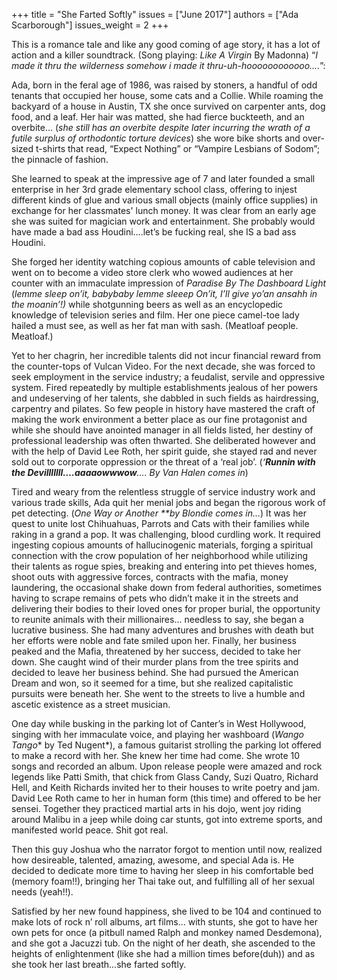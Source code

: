 +++
title = "She Farted Softly"
issues = ["June 2017"]
authors = ["Ada Scarborough"]
issues_weight = 2
+++

This is a romance tale and like any good coming of age story, it has a lot of action and a killer soundtrack. (Song playing: *Like A Virgin* By Madonna) “*I made it thru the wilderness somehow i made it thru-uh-hoooooooooooo….*”:

Ada, born in the feral age of 1986, was raised by stoners, a handful of odd tenants that occupied her house, some cats and a Collie. While roaming the backyard of a house in Austin, TX she once survived on carpenter ants, dog food, and a leaf. Her hair was matted, she had fierce buckteeth, and an overbite… (*she still has an overbite despite later incurring the wrath of a futile surplus of orthodontic torture devices*) she wore bike shorts and over-sized t-shirts that read, “Expect Nothing” or “Vampire Lesbians of Sodom”; the pinnacle of fashion.

She learned to speak at the impressive age of 7 and later founded a small enterprise in her 3rd grade elementary school class, offering to injest different kinds of glue and various small objects (mainly office supplies) in exchange for her classmates' lunch money. It was clear from an early age she was suited for magician work and entertainment. She probably would have made a bad ass Houdini….let’s be fucking real, she IS a bad ass Houdini.

She forged her identity watching copious amounts of cable television and went on to become a video store clerk who wowed audiences at her counter with an immaculate impression of *Paradise By The Dashboard Light* (*lemme sleep on’it, babybaby lemme sleeep On’it, I’ll give yo’an ansahh in the moanin’!)* while shotgunning beers as well as an encyclopedic knowledge of television series and film. Her one piece camel-toe lady hailed a must see, as well as her fat man with sash. (Meatloaf people. Meatloaf.)

Yet to her chagrin, her incredible talents did not incur financial reward from the counter-tops of Vulcan Video. For the next decade, she was forced to seek employment in the service industry; a feudalist, servile and oppressive system. Fired repeatedly by multiple establishments jealous of her powers and undeserving of her talents, she dabbled in such fields as hairdressing, carpentry and pilates. So few people in history have mastered the craft of making the work environment a better place as our fine protagonist and while she should have anointed manager in all fields listed, her destiny of professional leadership was often thwarted. She deliberated however and with the help of David Lee Roth, her spirit guide, she stayed rad and never sold out to corporate oppression or the threat of a ‘real job’. (*‘**Runnin with the Devilllllll….aaaaowwwow**…. By Van Halen comes in*)

Tired and weary from the relentless struggle of service industry work and various trade skills, Ada quit her menial jobs and began the rigorous work of pet detecting. (*One Way or Another **by Blondie comes in…*) It was her quest to unite lost Chihuahuas, Parrots and Cats with their families while raking in a grand a pop. It was challenging, blood curdling work. It required ingesting copious amounts of hallucinogenic materials, forging a spiritual connection with the crow population of her neighborhood while utilizing their talents as rogue spies, breaking and entering into pet thieves homes, shoot outs with aggressive forces, contracts with the mafia, money laundering, the occasional shake down from federal authorities, sometimes having to scrape remains of pets who didn’t make it in the streets and delivering their bodies to their loved ones for proper burial, the opportunity to reunite animals with their millionaires... needless to say, she began a lucrative business. She had many adventures and brushes with death but her efforts were noble and fate smiled upon her. Finally, her business peaked and the Mafia, threatened by her success, decided to take her down. She caught wind of their murder plans from the tree spirits and decided to leave her business behind. She had pursued the American Dream and won, so it seemed for a time, but she realized capitalistic pursuits were beneath her. She went to the streets to live a humble and ascetic existence as a street musician.

One day while busking in the parking lot of Canter’s in West Hollywood, singing with her immaculate voice, and playing her washboard (*Wango Tango** by Ted Nugent*), a famous guitarist strolling the parking lot offered to make a record with her. She knew her time had come. She wrote 10 songs and recorded an album. Upon release people were amazed and rock legends like Patti Smith, that chick from Glass Candy, Suzi Quatro, Richard Hell, and Keith Richards invited her to their houses to write poetry and jam. David Lee Roth came to her in human form (this time) and offered to be her sensei. Together they practiced martial arts in his dojo, went joy riding around Malibu in a jeep while doing car stunts, got into extreme sports, and manifested world peace. Shit got real.

Then this guy Joshua who the narrator forgot to mention until now, realized how desireable, talented, amazing, awesome, and special Ada is. He decided to dedicate more time to having her sleep in his comfortable bed (memory foam!!), bringing her Thai take out, and fulfilling all of her sexual needs (yeah!!).

Satisfied by her new found happiness, she lived to be 104 and continued to make lots of rock n’ roll albums, art films... with stunts, she got to have her own pets for once (a pitbull named Ralph and monkey named Desdemona), and she got a Jacuzzi tub. On the night of her death, she ascended to the heights of enlightenment (like she had a million times before(duh)) and as she took her last breath...she farted softly.
